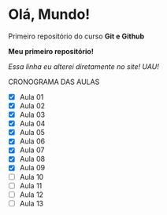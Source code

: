 # Olá, Mundo!
 Primeiro repositório do curso **Git e Github**

__Meu primeiro repositório!__

_Essa linha eu alterei diretamente no site! UAU!_

CRONOGRAMA DAS AULAS 

- [x] Aula 01
- [x] Aula 02
- [x] Aula 03
- [x] Aula 04
- [x] Aula 05
- [x] Aula 06
- [x] Aula 07
- [x] Aula 08
- [x] Aula 09
- [ ] Aula 10
- [ ] Aula 11
- [ ] Aula 12
- [ ] Aula 13
